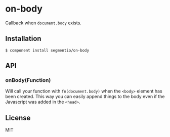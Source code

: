 # on-body

  Callback when `document.body` exists.

## Installation

    $ component install segmentio/on-body

## API

### onBody(Function)

  Will call your function with `fn(document.body)` when the `<body>` element has been created. This way you can easily append things to the body even if the Javascript was added in the `<head>`.

## License

  MIT
